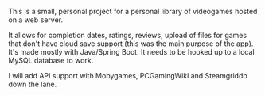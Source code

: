 This is a small, personal project for a personal library of videogames hosted on a web server.

It allows for completion dates, ratings, reviews, upload of files for games that don't have cloud save support (this was the main purpose of the app). It's made mostly with Java/Spring Boot. It needs to be hooked up to a local MySQL database to work.

I will add API support with Mobygames, PCGamingWiki and Steamgriddb down the lane.
